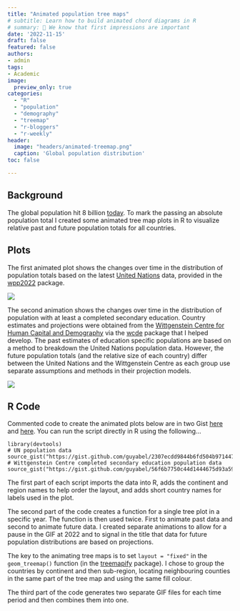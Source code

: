 ```yaml
---
title: "Animated population tree maps"
# subtitle: Learn how to build animated chord diagrams in R
# summary: 👋 We know that first impressions are important
date: '2022-11-15'
draft: false
featured: false
authors:
- admin
tags:
- Academic
image:
  preview_only: true
categories: 
  - "R"
  - "population"
  - "demography"
  - "treemap"
  - "r-bloggers"
  - "r-weekly"
header:
  image: "headers/animated-treemap.png"
  caption: 'Global population distribution'
toc: false

---
```


## Background

The global population hit 8 billion [today](https://www.un.org/en/desa/world-population-reach-8-billion-15-november-2022). To mark the passing an absolute population total I created some animated tree map plots in R to visualize relative past and future population totals for all countries. 

## Plots

The first animated plot shows the changes over time in the distribution of population totals based on the latest [United Nations](https://population.un.org/wpp/) data, provided in the [wpp2022](https://github.com/PPgp/wpp2022) package.

![ ](abel-tree-pop.gif)

The second animation shows the changes over time in the distribution of population with at least a completed secondary education. Country estimates and projections were obtained from the [Wittgenstein Centre for Human Capital and Demography](http://dataexplorer.wittgensteincentre.org/wcde-v2/) via the [wcde](https://guyabel.github.io/wcde/) package that I helped develop. The past estimates of education specific populations are based on a method to breakdown the United Nations population data. However, the future population totals (and the relative size of each country) differ between the United Nations and the Wittgenstein Centre as each group use separate assumptions and methods in their projection models. 

![ ](abel-tree-hc.gif)

## R Code

Commented code to create the animated plots below are in two Gist [here](https://gist.github.com/guyabel/2307ecdd9844b6fd504b97144758a656) and [here](https://gist.github.com/guyabel/56f6b7750c44d1444675d93a599cccaa). You can run the script directly in R using the following... 

<pre class="r"><code>library(devtools)
# UN population data
source_gist("https://gist.github.com/guyabel/2307ecdd9844b6fd504b97144758a656")
# Wittgenstein Centre completed secondary education population data
source_gist("https://gist.github.com/guyabel/56f6b7750c44d1444675d93a599cccaa")
</code></pre>

The first part of each script imports the data into R, adds the continent and region names to help order the layout, and adds short country names for labels used in the plot.

The second part of the code creates a function for a single tree plot in a specific year. The function is then used twice. First to animate past data and second to animate future data. I created separate animations to allow for a pause in the GIF at 2022 and to signal in the title that data for future population distributions are based on projections.
 
The key to the animating tree maps is to set `layout = "fixed"` in the `geom_treemap()` function (in the [treemapify](https://cran.r-project.org/web/packages/treemapify/vignettes/introduction-to-treemapify.html) package). I chose to group the countries by continent and then sub-region, locating neighbouring counties in the same part of the tree map and using the same fill colour.

The third part of the code generates two separate GIF files for each time period and then combines them into one.

